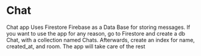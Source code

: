 # Chat
Chat app
Uses Firestore Firebase as a Data Base for storing messages.
If you want to use the app for any reason, go to Firestore and create a db Chat, with a collection named Chats.
Afterwards, create an index for name, created_at, and room.
The app will take care of the rest
